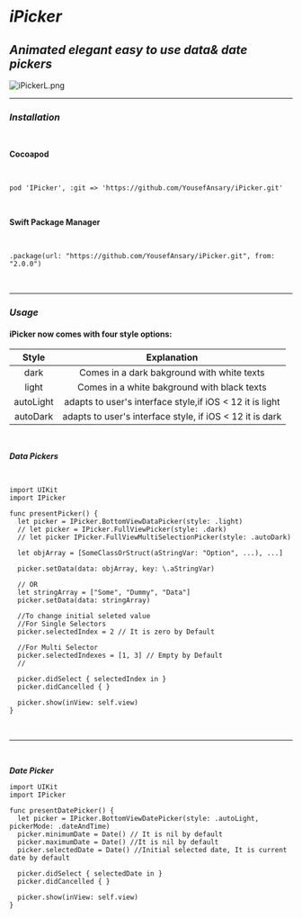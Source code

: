<!-- ![iPickerL.png](https://raw.githubusercontent.com/YousefAnsary/iPicker/master/Imgs/iPickerL.png) <br/> -->
# *iPicker*
## *Animated elegant easy to use data&amp; date pickers*

![iPickerL.png](https://raw.githubusercontent.com/YousefAnsary/iPicker/master/Imgs/iPicker.gif) <br/>

------------------------------------------------
### *Installation* ### 
<br/>

**Cocoapod** 

<br/>

```
pod 'IPicker', :git => 'https://github.com/YousefAnsary/iPicker.git'
```
<br/>

**Swift Package Manager**

<br/>

```
.package(url: "https://github.com/YousefAnsary/iPicker.git", from: "2.0.0")
```

<br/>

------------------------------------------------

### ***Usage*** <br/>
#### iPicker now comes with four style options: <br/>

| Style  | Explanation |
| :------------: |:---------------:|
|  dark  | Comes in a dark bakground with white texts |
|  light | Comes in a white bakground with black texts |
|  autoLight | adapts to user's interface style,if iOS < 12 it is light |
|  autoDark | adapts to user's interface style, if iOS < 12 it is dark |

<br/>

***Data Pickers***

<br/>

```
import UIKit
import IPicker

func presentPicker() {
  let picker = IPicker.BottomViewDataPicker(style: .light)
  // let picker = IPicker.FullViewPicker(style: .dark)
  // let picker IPicker.FullViewMultiSelectionPicker(style: .autoDark)
     
  let objArray = [SomeClassOrStruct(aStringVar: "Option", ...), ...]
                     
  picker.setData(data: objArray, key: \.aStringVar)
      
  // OR
  let stringArray = ["Some", "Dummy", "Data"]
  picker.setData(data: stringArray)
      
  //To change initial seleted value
  //For Single Selectors
  picker.selectedIndex = 2 // It is zero by Default
      
  //For Multi Selector
  picker.selectedIndexes = [1, 3] // Empty by Default
  //
      
  picker.didSelect { selectedIndex in }
  picker.didCancelled { }
      
  picker.show(inView: self.view)
}
```

<br/> 

-------------------------------- 

<br/>

***Date Picker***
 
```
import UIKit
import IPicker
     
func presentDatePicker() {
  let picker = IPicker.BottomViewDatePicker(style: .autoLight, pickerMode: .dateAndTime)
  picker.minimumDate = Date() // It is nil by default
  picker.maximumDate = Date() //It is nil by default
  picker.selectedDate = Date() //Initial selected date, It is current date by default
  
  picker.didSelect { selectedDate in }
  picker.didCancelled { }
      
  picker.show(inView: self.view)
}
```
